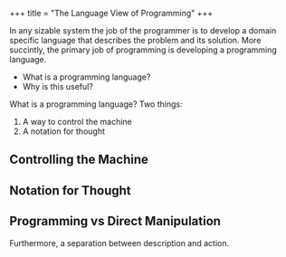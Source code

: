+++
title = "The Language View of Programming"
+++

In any sizable system the job of the programmer is to develop a domain specific language that describes the problem and its solution. More succintly, the primary job of programming is developing a programming language.

- What is a programming language?
- Why is this useful?

What is a programming language? Two things:

1. A way to control the machine
2. A notation for thought


## Controlling the Machine


## Notation for Thought


## Programming vs Direct Manipulation

Furthermore, a separation between description and action.
